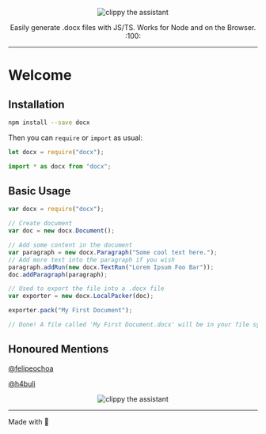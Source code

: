 <p align="center">
    <img alt="clippy the assistant" src="https://i.imgur.com/pwCV6L8.png">
</p>

<p align="center">
    Easily generate .docx files with JS/TS. Works for Node and on the Browser. :100:
</p>

---

# Welcome

## Installation

```sh
npm install --save docx
```

Then you can `require` or `import` as usual:

```js
let docx = require("docx");
```

```js
import * as docx from "docx";
```

## Basic Usage

```js
var docx = require("docx");

// Create document
var doc = new docx.Document();

// Add some content in the document
var paragraph = new docx.Paragraph("Some cool text here.");
// Add more text into the paragraph if you wish
paragraph.addRun(new docx.TextRun("Lorem Ipsum Foo Bar"));
doc.addParagraph(paragraph);

// Used to export the file into a .docx file
var exporter = new docx.LocalPacker(doc);

exporter.pack("My First Document");

// Done! A file called 'My First Document.docx' will be in your file system if you used LocalPacker
```

## Honoured Mentions

[@felipeochoa](https://github.com/felipeochoa)

[@h4buli](https://github.com/h4buli)

<p align="center">
    <img alt="clippy the assistant" src="http://i60.tinypic.com/339pvtt.png">
</p>

---

Made with 💖
